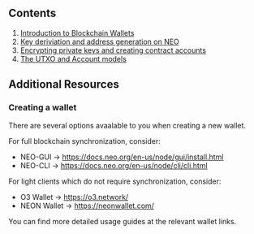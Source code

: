 ## Contents

1. [Introduction to Blockchain Wallets](1-Introduction_to_wallets.md)
2. [Key deriviation and address generation on NEO](2-Key_derivation_and_address_generation_on_NEO.md)
3. [Encrypting private keys and creating contract accounts](3-Key_encryption_and_contract_accounts.md)
4. [The UTXO and Account models](4-UTXO_and_account_models.md)

## Additional Resources

### Creating a wallet
There are several options avaalable to you when creating a new wallet.

For full blockchain synchronization, consider:
* NEO-GUI -> https://docs.neo.org/en-us/node/gui/install.html
* NEO-CLI -> https://docs.neo.org/en-us/node/cli/cli.html

For light clients which do not require synchronization, consider:
* O3 Wallet -> https://o3.network/
* NEON Wallet -> https://neonwallet.com/

You can find more detailed usage guides at the relevant wallet links.
